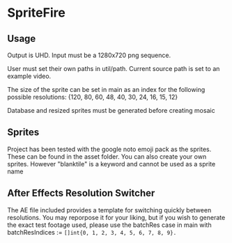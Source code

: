 # SpriteFire
## Usage
Output is UHD. Input must be a 1280x720 png sequence.

User must set their own paths in util/path. Current source path is set to an example video.

The size of the sprite can be set in main as an index for the following possible resolutions:
{120, 80, 60, 48, 40, 30, 24, 16, 15, 12}

Database and resized sprites must be generated before creating mosaic

## Sprites
Project has been tested with the google noto emoji pack as the sprites. These can be found in the asset folder.
You can also create your own sprites. However "blanktile" is a keyword and cannot be used as a sprite name

## After Effects Resolution Switcher
The AE file included provides a template for switching quickly between resolutions. You may reporpose it for your liking, but if you wish to generate the exact test footage used, please use the batchRes case in main with batchResIndices := `[]int{0, 1, 2, 3, 4, 5, 6, 7, 8, 9}.`